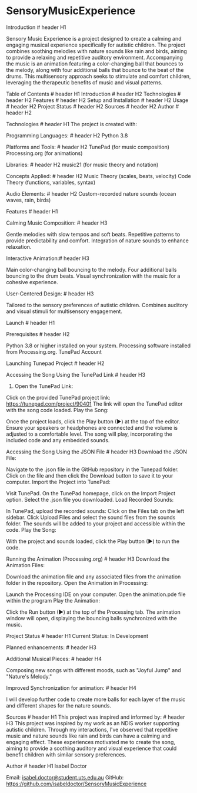 # SensoryMusicExperience

Introduction # header H1

Sensory Music Experience is a project designed to create a calming and engaging musical experience specifically for autistic children. The project combines soothing melodies with nature sounds like rain and birds, aiming to provide a relaxing and repetitive auditory environment. Accompanying the music is an animation featuring a color-changing ball that bounces to the melody, along with four additional balls that bounce to the beat of the drums. This multisensory approach seeks to stimulate and comfort children, leveraging the therapeutic benefits of music and visual patterns.

Table of Contents # header H1
Introduction # header H2
Technologies # header H2
Features # header H2
Setup and Installation # header H2
Usage # header H2
Project Status # header H2
Sources # header H2
Author # header H2


Technologies # header H1
The project is created with:

Programming Languages: # header H2
Python 3.8

Platforms and Tools: # header H2
TunePad (for music composition)
Processing.org (for animations)

Libraries: # header H2
music21 (for music theory and notation)

Concepts Applied: # header H2
Music Theory (scales, beats, velocity)
Code Theory (functions, variables, syntax)

Audio Elements: # header H2
Custom-recorded nature sounds (ocean waves, rain, birds)

Features # header H1

Calming Music Composition: # header H3

Gentle melodies with slow tempos and soft beats.
Repetitive patterns to provide predictability and comfort.
Integration of nature sounds to enhance relaxation.

Interactive Animation:# header H3

Main color-changing ball bouncing to the melody.
Four additional balls bouncing to the drum beats.
Visual synchronization with the music for a cohesive experience.

User-Centered Design: # header H3

Tailored to the sensory preferences of autistic children.
Combines auditory and visual stimuli for multisensory engagement.

Launch # header H1

Prerequisites # header H2

Python 3.8 or higher installed on your system.
Processing software installed from Processing.org.
TunePad Account

Launching Tunepad Project # header H2

Accessing the Song Using the TunePad Link # header H3
1. Open the TunePad Link:

Click on the provided TunePad project link: https://tunepad.com/project/90401
The link will open the TunePad editor with the song code loaded.
Play the Song:

Once the project loads, click the Play button (►) at the top of the editor.
Ensure your speakers or headphones are connected and the volume is adjusted to a comfortable level.
The song will play, incorporating the included code and any embedded sounds.

Accessing the Song Using the JSON File # header H3
Download the JSON File:

Navigate to the .json file in the GitHub repository in the Tunepad folder.
Click on the file and then click the Download button to save it to your computer.
Import the Project into TunePad:

Visit TunePad.
On the TunePad homepage, click on the Import Project option.
Select the .json file you downloaded.
Load Recorded Sounds:

In TunePad, upload the recorded sounds:
Click on the Files tab on the left sidebar.
Click Upload Files and select the sound files from the sounds folder.
The sounds will be added to your project and accessible within the code.
Play the Song:

With the project and sounds loaded, click the Play button (►) to run the code.

Running the Animation (Processing.org) # header H3
Download the Animation Files:

Download the animation file and any associated files from the animation folder in the repository.
Open the Animation in Processing:

Launch the Processing IDE on your computer.
Open the animation.pde file within the program
Play the Animation:

Click the Run button (►) at the top of the Processing tab.
The animation window will open, displaying the bouncing balls synchronized with the music.

Project Status # header H1
Current Status: In Development

Planned enhancements: # header H3

Additional Musical Pieces: # header H4

Composing new songs with different moods, such as "Joyful Jump" and "Nature's Melody."

Improved Synchronization for animation: # header H4

I will develop further code to create more balls for each layer of the music and different shapes for the nature sounds.

Sources # header H1
This project was inspired and informed by: # header H3
This project was inspired by my work as an NDIS worker supporting autistic children. Through my interactions, I've observed that repetitive music and nature sounds like rain and birds can have a calming and engaging effect. These experiences motivated me to create the song, aiming to provide a soothing auditory and visual experience that could benefit children with similar sensory preferences.


Author # header H1
Isabel Doctor

Email: isabel.doctor@student.uts.edu.au
GitHub: https://github.com/isabeldoctor/SensoryMusicExperience





